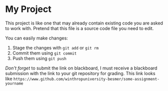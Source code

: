 # My Project  

This project is like one that may already contain existing code you are asked to work with.  Pretend that this file is a source code file you need to edit.  

You can easily make changes:
1) Stage the changes with `git add` or `git rm`
2) Commit them using `git commit`
3) Push them using `git push`

*Don't forget* to submit the link on blackboard, I must receive a blackboard submission with the link to your git repository for grading.  This link looks like `https://www.github.com/winthropuniversity-besmer/some-assignment-yourname`

